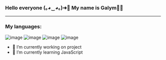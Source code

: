 ### Hello everyone (｡◕‿◕｡)➜👋 My name is Galym👨‍💻

------------------------------------------------------------------------------------------------------------------
### My languages:
![image](https://github.com/galymsakitzhan/Hello_baby/assets/119322548/50ef96e6-6765-4b54-ab8c-0d9c575c314a)
![image](https://github.com/galymsakitzhan/Hello_baby/assets/119322548/d3edcf8b-f0b1-4a72-bffe-b20132b3fc2c)
![image](https://github.com/galymsakitzhan/Hello_baby/assets/119322548/8af76649-aa09-4907-b826-0b9545356ed9)
![image](https://github.com/galymsakitzhan/Hello_baby/assets/119322548/3472cca0-0eac-43a6-8225-0196a225a0ba)

- 🔭 I’m currently working on project
- 🌱 I’m currently learning JavaScript

